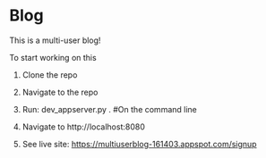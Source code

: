 # Blog
This is a multi-user blog!

To start working on this

1. Clone the repo

2. Navigate to the repo

3. Run: dev_appserver.py . #On the command line

4. Navigate to http://localhost:8080


5. See live site: https://multiuserblog-161403.appspot.com/signup
